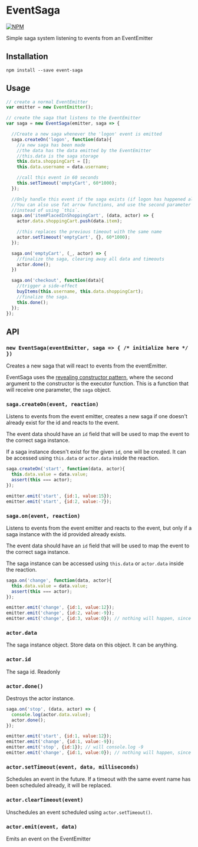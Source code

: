 # EventSaga

[![NPM](https://nodei.co/npm/event-saga.png)](https://nodei.co/npm/event-saga/)

Simple saga system listening to events from an EventEmitter

## Installation

```
npm install --save event-saga
```

## Usage

```js
// create a normal EventEmitter
var emitter = new EventEmitter();

// create the saga that listens to the EventEmitter
var saga = new EventSaga(emitter, saga => {

  //Create a new saga whenever the 'logon' event is emitted
  saga.createOn('logon', function(data){
    //a new saga has been made
    //the data has the data emitted by the EventEmitter
    //this.data is the saga storage
    this.data.shoppingCart = [];
    this.data.username = data.username;

    //call this event in 60 seconds
    this.setTimeout('emptyCart', 60*1000);
  });

  //Only handle this event if the saga exists (if logon has happened already)
  //You can also use fat arrow functions, and use the second parameter (actor)
  //instead of using `this`.
  saga.on('itemPlacedInShoppingCart', (data, actor) => {
    actor.data.shoppingCart.push(data.item);

    //this replaces the previous timeout with the same name
    actor.setTimeout('emptyCart', {}, 60*1000);
  });

  saga.on('emptyCart', (_, actor) => {
    //finalize the saga, clearing away all data and timeouts
    actor.done();
  })

  saga.on('checkout', function(data){
    //trigger a side-effect
    buyItems(this.username, this.data.shoppingCart);
    //finalize the saga.
    this.done();
  });
});
```

## API

### `new EventSaga(eventEmitter, saga => { /* initialize here */ })`

Creates a new saga that will react to events from the eventEmitter.

EventSaga uses the [revealing constructor pattern](https://blog.domenic.me/the-revealing-constructor-pattern/), where the second
argument to the constructor is the executor function. This is a function that will receive one parameter, the `saga` object.

### `saga.createOn(event, reaction)`

Listens to events from the event emitter, creates a new saga if one doesn't already exist for the id and reacts to the event.

The event data should have an `id` field that will be used to map the event to the correct saga instance.

If a saga instance doesn't exist for the given `id`, one will be created. It can be accessed using `this.data` or `actor.data` inside the reaction.

```js
saga.createOn('start', function(data, actor){
  this.data.value = data.value;
  assert(this === actor);
});

emitter.emit('start', {id:1, value:15});
emitter.emit('start', {id:2, value:-7});
```

### `saga.on(event, reaction)`

Listens to events from the event emitter and reacts to the event, but only if a saga instance with the id provided already exists.

The event data should have an `id` field that will be used to map the event to the correct saga instance.

The saga instance can be accessed using `this.data` or `actor.data` inside the reaction.

```js
saga.on('change', function(data, actor){
  this.data.value = data.value;
  assert(this === actor);
});

emitter.emit('change', {id:1, value:12});
emitter.emit('change', {id:2, value:-9});
emitter.emit('change', {id:3, value:0}); // nothing will happen, since there is no saga for id:3
```

### `actor.data`

The saga instance object. Store data on this object. It can be anything.

### `actor.id`

The saga id. Readonly

### `actor.done()`

Destroys the actor instance.

```js
saga.on('stop', (data, actor) => {
  console.log(actor.data.value);
  actor.done();
});

emitter.emit('start', {id:1, value:12});
emitter.emit('change', {id:1, value:-9});
emitter.emit('stop', {id:1}); // will console.log -9
emitter.emit('change', {id:1, value:0}); // nothing will happen, since there is no saga anymore for id:1
```

### `actor.setTimeout(event, data, milliseconds)`

Schedules an event in the future. If a timeout with the same event name has
been scheduled already, it will be replaced.

### `actor.clearTimeout(event)`

Unschedules an event scheduled using `actor.setTimeout()`.

### `actor.emit(event, data)`

Emits an event on the EventEmitter